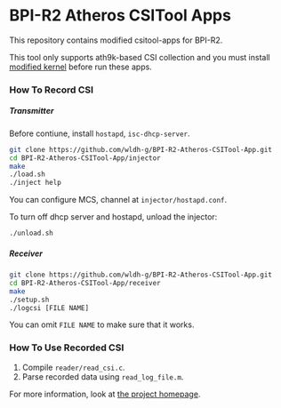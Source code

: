 # BPI-R2 Atheros CSITool Apps

This repository contains modified csitool-apps for BPI-R2.

This tool only supports ath9k-based CSI collection and you must install [modified kernel](https://github.com/wldh-g/BPI-R2-Atheros-CSITool) before run these apps.

### How To Record CSI

##### Transmitter

Before contiune, install `hostapd`, `isc-dhcp-server`.

```sh
git clone https://github.com/wldh-g/BPI-R2-Atheros-CSITool-App.git
cd BPI-R2-Atheros-CSITool-App/injector
make
./load.sh
./inject help
```

You can configure MCS, channel at  `injector/hostapd.conf`.

To turn off dhcp server and hostapd, unload the injector:

```sh
./unload.sh
```

##### Receiver

```sh
git clone https://github.com/wldh-g/BPI-R2-Atheros-CSITool-App.git
cd BPI-R2-Atheros-CSITool-App/receiver
make
./setup.sh
./logcsi [FILE NAME]
```

You can omit `FILE NAME` to make sure that it works.

### How To Use Recorded CSI

1. Compile `reader/read_csi.c`.
2. Parse recorded data using `read_log_file.m`.

For more information, look at [the project homepage](https://wands.sg/research/wifi/AtherosCSI/).


